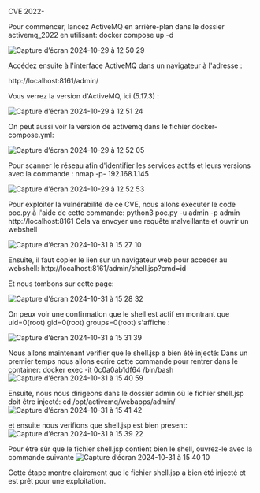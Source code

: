 CVE 2022-

Pour commencer, lancez ActiveMQ en arrière-plan dans le dossier activemq_2022 en utilisant:
docker compose up -d

![Capture d’écran 2024-10-29 à 12 50 29](https://github.com/user-attachments/assets/4b41d643-0f8f-428c-8947-7d262ad6d675)

Accédez ensuite à l'interface ActiveMQ dans un navigateur à l'adresse :

http://localhost:8161/admin/

Vous verrez la version d'ActiveMQ, ici (5.17.3) :

![Capture d’écran 2024-10-29 à 12 51 24](https://github.com/user-attachments/assets/e3102a17-2498-43ed-b2f8-6fc7734b9407)

On peut aussi voir la version de activemq dans le fichier docker-compose.yml:

![Capture d’écran 2024-10-29 à 12 52 05](https://github.com/user-attachments/assets/75a8b851-0764-4f93-b1c9-d5dad932761b)


Pour scanner le réseau afin d'identifier les services actifs et leurs versions avec la commande :
nmap -p- 192.168.1.145

![Capture d’écran 2024-10-29 à 12 52 53](https://github.com/user-attachments/assets/25f4b9ef-635b-4b9a-9c9d-45d6ca0e4f06)

Pour exploiter la vulnérabilité de ce CVE, nous allons executer le code poc.py à l'aide de cette commande:
python3 poc.py -u admin -p admin http://localhost:8161
Cela va envoyer une requête malveillante et ouvrir un webshell

![Capture d’écran 2024-10-31 à 15 27 10](https://github.com/user-attachments/assets/c0103ec8-63c1-4ff0-964e-90c0822ae66d)

Ensuite, il faut copier le lien sur un navigateur web pour acceder au webshell:
http://localhost:8161/admin/shell.jsp?cmd=id

Et nous tombons sur cette page:

![Capture d’écran 2024-10-31 à 15 28 32](https://github.com/user-attachments/assets/382cbb6d-b317-4f18-9faf-e4cdcce70a63)

On peux voir une confirmation que le shell est actif en montrant que uid=0(root) gid=0(root) groups=0(root) s'affiche :


![Capture d’écran 2024-10-31 à 15 31 39](https://github.com/user-attachments/assets/9b84720c-4359-453e-86f3-edb637c67039)

Nous allons maintenant verifier que le shell.jsp a bien été injecté:
Dans un premier temps nous allons ecrire cette commande pour rentrer dans le container:
docker exec -it 0c0a0ab1df64 /bin/bash
![Capture d’écran 2024-10-31 à 15 40 59](https://github.com/user-attachments/assets/ee668944-b29f-4b7e-a323-a812d2445003)

Ensuite, nous nous dirigeons dans le dossier admin où le fichier shell.jsp doit être injecté:
cd /opt/activemq/webapps/admin/
![Capture d’écran 2024-10-31 à 15 41 42](https://github.com/user-attachments/assets/33206ee1-aeeb-4758-83f6-04286460ed72)

et ensuite nous verifions que shell.jsp est bien present:
![Capture d’écran 2024-10-31 à 15 39 22](https://github.com/user-attachments/assets/06ea52ec-ef9a-4705-a416-30c6b62f00f4)

Pour être sûr que le fichier shell.jsp contient bien le shell, ouvrez-le avec la commande suivante
![Capture d’écran 2024-10-31 à 15 40 10](https://github.com/user-attachments/assets/6953fdea-10b1-4a3c-b2be-47962d3af384)

Cette étape montre clairement que le fichier shell.jsp a bien été injecté et est prêt pour une exploitation.



